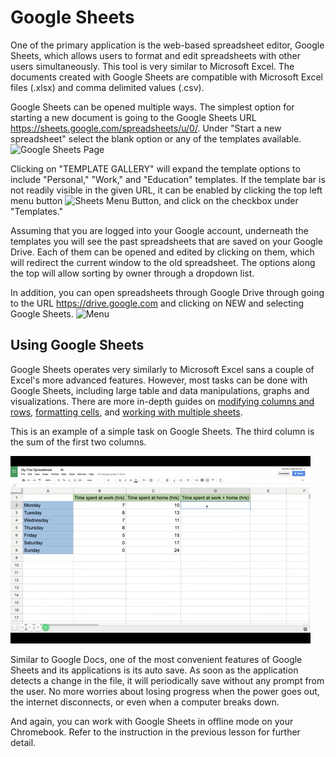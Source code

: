 # Google Sheets

One of the primary application is the web-based spreadsheet editor, Google Sheets, which allows users to format and edit spreadsheets with other users simultaneously. This tool is very similar to Microsoft Excel. The documents created with Google Sheets are compatible with Microsoft Excel files (.xlsx) and comma delimited values (.csv).  

Google Sheets can be opened multiple ways. The simplest option for starting a new document is going to the Google Sheets URL https://sheets.google.com/spreadsheets/u/0/. Under "Start a new spreadsheet" select the blank option or any of the templates available. 
![Google Sheets Page](./img/07_google_sheets/00_templates.png)

Clicking on "TEMPLATE GALLERY" will expand the template options to include "Personal," "Work," and "Education" templates. If the template bar is not readily visible in the given URL, it can be enabled by clicking the top left menu button ![Sheets Menu Button](./img/07_google_sheets/01_button.png), and click on the checkbox under "Templates."

Assuming that you are logged into your Google account, underneath the templates you will see the past spreadsheets that are saved on your Google Drive. Each of them can be opened and edited by clicking on them, which will redirect the current window to the old spreadsheet. The options along the top will allow sorting by owner through a dropdown list. 

In addition, you can open spreadsheets through Google Drive through going to the URL https://drive.google.com and clicking on NEW and selecting Google Sheets. 
![Menu](./img/07_google_sheets/02_sheets.png)


## Using Google Sheets

Google Sheets operates very similarly to Microsoft Excel sans a couple of Excel's more advanced features. However, most tasks can be done with Google Sheets, including large table and data manipulations, graphs and visualizations. There are more in-depth guides on [modifying columns and rows](https://www.gcflearnfree.org/googlespreadsheets/modifying-columns-rows-and-cells/1/), [formatting cells](https://www.gcflearnfree.org/googlespreadsheets/formatting-cells/1/), and [working with multiple sheets](https://www.gcflearnfree.org/googlespreadsheets/working-with-multiple-sheets/1/).

This is an example of a simple task on Google Sheets. The third column is the sum of the first two columns.

![Example](./img/07_google_sheets/03_example.gif)


Similar to Google Docs, one of the most convenient features of Google Sheets and its applications is its auto save. As soon as the application detects a change in the file, it will periodically save without any prompt from the user. No more worries about losing progress when the power goes out, the internet disconnects, or even when a computer breaks down. 

And again, you can work with Google Sheets in offline mode on your Chromebook. Refer to the instruction in the previous lesson for further detail.